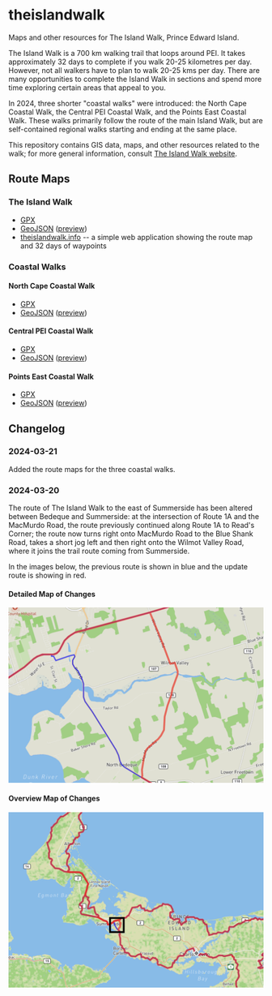 # theislandwalk

Maps and other resources for The Island Walk, Prince Edward Island.

The Island Walk is a 700 km walking trail that loops around PEI. It takes approximately 32 days to complete if you walk 20-25 kilometres per day. However, not all walkers have to plan to walk 20-25 kms per day. There are many opportunities to complete the Island Walk in sections and spend more time exploring certain areas that appeal to you.

In 2024, three shorter "coastal walks" were introduced: the North Cape Coastal Walk, the Central PEI Coastal Walk, and the Points East Coastal Walk. These walks primarily follow the route of the main Island Walk, but are self-contained regional walks starting and ending at the same place.

This repository contains GIS data, maps, and other resources related to the walk; for more general information, consult [The Island Walk website](https://theislandwalk.ca).

## Route Maps

### The Island Walk
* [GPX](https://raw.githubusercontent.com/islandtrails/theislandwalk/main/routemap/gpx/theislandwalk.gpx)
* [GeoJSON](https://raw.githubusercontent.com/islandtrails/theislandwalk/main/routemap/geojson/theislandwalk.geojson) ([preview](https://github.com/islandtrails/theislandwalk/blob/main/routemap/geojson/theislandwalk.geojson))
* [theislandwalk.info](https://theislandwalk.info) -- a simple web application showing the route map and 32 days of waypoints

### Coastal Walks

#### North Cape Coastal Walk

* [GPX](https://raw.githubusercontent.com/islandtrails/theislandwalk/main/coastal_walks/north_cape_coastal_walk/gpx/north_cape_coastal_walk.gpx)
* [GeoJSON](https://raw.githubusercontent.com/islandtrails/theislandwalk/main/coastal_walks/north_cape_coastal_walk/geojson/north_cape_coastal_walk.geojson) ([preview](https://github.com/islandtrails/theislandwalk/blob/main/coastal_walks/north_cape_coastal_walk/geojson/north_cape_coastal_walk.geojson))

#### Central PEI Coastal Walk

* [GPX](https://raw.githubusercontent.com/islandtrails/theislandwalk/main/coastal_walks/central_pei_coastal_walk/gpx/central_pei_coastal_walk.gpx)
* [GeoJSON](https://raw.githubusercontent.com/islandtrails/theislandwalk/main/coastal_walks/central_pei_coastal_walk/geojson/central_pei_coastal_walk.geojson) ([preview](https://github.com/islandtrails/theislandwalk/blob/main/coastal_walks/central_pei_coastal_walk/geojson/central_pei_coastal_walk.geojson))

#### Points East Coastal Walk

* [GPX](https://raw.githubusercontent.com/islandtrails/theislandwalk/main/coastal_walks/points_east_coastal_walk/gpx/points_east_coastal_walk.gpx)
* [GeoJSON](https://raw.githubusercontent.com/islandtrails/theislandwalk/main/coastal_walks/points_east_coastal_walk/geojson/points_east_coastal_walk.geojson) ([preview](https://github.com/islandtrails/theislandwalk/blob/main/coastal_walks/points_east_coastal_walk/geojson/points_east_coastal_walk.geojson))

## Changelog

### 2024-03-21

Added the route maps for the three coastal walks.

### 2024-03-20

The route of The Island Walk to the east of Summerside has been altered between Bedeque and Summerside: at the intersection of Route 1A and the MacMurdo Road, the route previously continued along Route 1A to Read's Corner; the route now turns right onto MacMurdo Road to the Blue Shank Road, takes a short jog left and then right onto the Wilmot Valley Road, where it joins the trail route coming from Summerside.

In the images below, the previous route is shown in blue and the update route is showing in red.

#### Detailed Map of Changes

![Map detail showing modified route of The Island Walk from Bedeque to Summerside](images/bedeque-changes-detail-2024-03-20.png)

#### Overview Map of Changes

![Map overview showing the area of the modified route of The Island Walk from Bedeque to Summerside](images/bedeque-changes-overview-2024-03-20.png)



